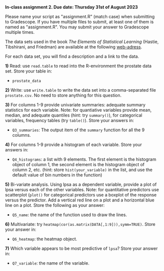 **In-class assignment 2. Due date: Thursday 31st of August 2023**

Please name your script as "assignment.R" (match case) when submitting to Gradescope. If you have multiple files to submit, at least one of them is named as "assignment.R". You may submit your answer to Gradescope  multiple times. 

The data sets used in the book *The Elements of Statistical Learning* (Hastie, Tibshirani, and Friedman) are available at the following [web-adress](https://web.stanford.edu/~hastie/ElemStatLearn/data.html).

For each data set, you will find a description and a link to the data.

**1)** Read: use `read.table` to read into the R-environment the prostate data set. Store your table in:
  - `prostate_data`

**2)** Write: use `write.table` to write the data set into a comma-separated file `prostate.csv`. No need to store anything for this question.

**3)** For columns 1-9 provide univariate summaries: adequate summary statistics for each variable. Note: for quantiative variables provide mean, median, and adequate quantiles (hint: try `summary()`), for categorical variables, frequency tables (try `table()`). Store your answers in:
  - `Q3_summaries`: The output item of the `summary` function for all the 9 columns.

**4)** For columns 1-9 provide a histogram of each variable. Store your answers in:
  - `Q4_histograms`: a list with 9 elements. The first element is the histogram object of column 1, the second element is the histogram object of column 2, etc. (hint: store `hist(your_variable)` in the list, and use the default value of bin numbers in the function) 

**5)** Bi-variate analysis. Using lpsa as a dependent variable, provide a plot of lpsa versus each of the other variables. Note: for quantitative predictors use scatterplot (`plot()` for categorical predictors use a boxplot of the response versus the predictor. Add a vertical red line on a plot and a horizontal blue line on a plot. Store the following as your answer:
  - `Q5_name`: the name of the function used to draw the lines. 

**6)** Multivariate: try `heatmap(cor(as.matrix(DATA[,1:9])),symm=TRUE)`. Store your answer in:
  - `Q6_heatmap`: the heatmap object.

**7)** Which variable appears to be most predictive of `lpsa`? Store your answer in:
  - `Q7_variable`: the name of the variable.

